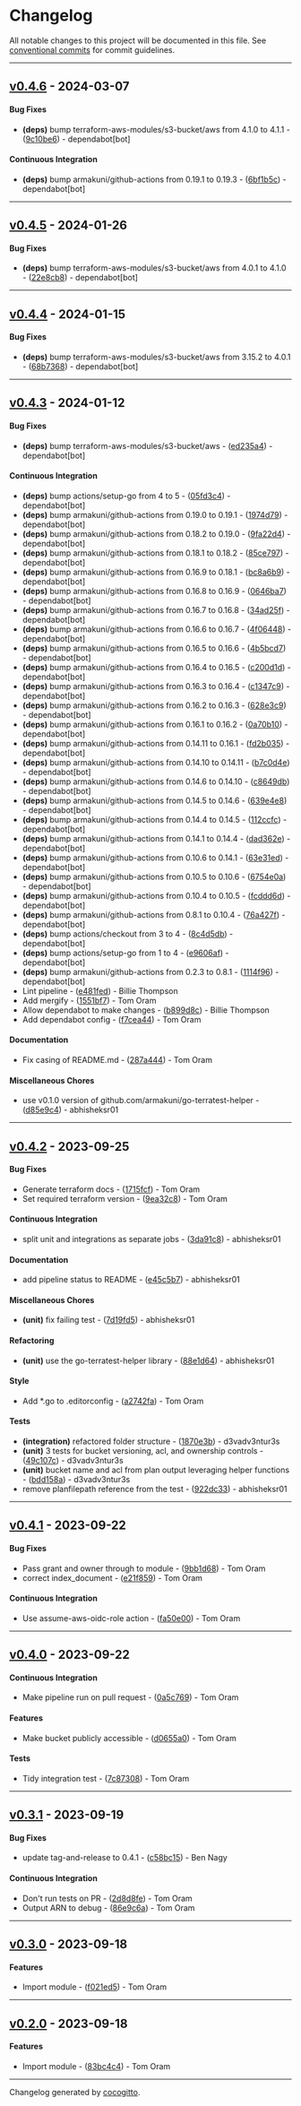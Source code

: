 # Changelog
All notable changes to this project will be documented in this file. See [conventional commits](https://www.conventionalcommits.org/) for commit guidelines.

- - -
## [v0.4.6](https://github.com/armakuni/terraform-aws-static-website-bucket/compare/v0.4.5..v0.4.6) - 2024-03-07
#### Bug Fixes
- **(deps)** bump terraform-aws-modules/s3-bucket/aws from 4.1.0 to 4.1.1 - ([9c10be6](https://github.com/armakuni/terraform-aws-static-website-bucket/commit/9c10be689d01b9cbb7d7c8e7c6d10a93fac4ef3e)) - dependabot[bot]
#### Continuous Integration
- **(deps)** bump armakuni/github-actions from 0.19.1 to 0.19.3 - ([6bf1b5c](https://github.com/armakuni/terraform-aws-static-website-bucket/commit/6bf1b5c8e9df591c6e1721168df2b8b6e63374da)) - dependabot[bot]

- - -

## [v0.4.5](https://github.com/armakuni/terraform-aws-static-website-bucket/compare/v0.4.4..v0.4.5) - 2024-01-26
#### Bug Fixes
- **(deps)** bump terraform-aws-modules/s3-bucket/aws from 4.0.1 to 4.1.0 - ([22e8cb8](https://github.com/armakuni/terraform-aws-static-website-bucket/commit/22e8cb8b4a9afbe804fea91932dcd7da987afa41)) - dependabot[bot]

- - -

## [v0.4.4](https://github.com/armakuni/terraform-aws-static-website-bucket/compare/v0.4.3..v0.4.4) - 2024-01-15
#### Bug Fixes
- **(deps)** bump terraform-aws-modules/s3-bucket/aws from 3.15.2 to 4.0.1 - ([68b7368](https://github.com/armakuni/terraform-aws-static-website-bucket/commit/68b7368677c88d71ca2ed063df18e2e77be8f977)) - dependabot[bot]

- - -

## [v0.4.3](https://github.com/armakuni/terraform-aws-static-website-bucket/compare/v0.4.2..v0.4.3) - 2024-01-12
#### Bug Fixes
- **(deps)** bump terraform-aws-modules/s3-bucket/aws - ([ed235a4](https://github.com/armakuni/terraform-aws-static-website-bucket/commit/ed235a45082905d44f00da56424f08d2ee1336d5)) - dependabot[bot]
#### Continuous Integration
- **(deps)** bump actions/setup-go from 4 to 5 - ([05fd3c4](https://github.com/armakuni/terraform-aws-static-website-bucket/commit/05fd3c4eb298becb821d2377b5039f081b6477bf)) - dependabot[bot]
- **(deps)** bump armakuni/github-actions from 0.19.0 to 0.19.1 - ([1974d79](https://github.com/armakuni/terraform-aws-static-website-bucket/commit/1974d790fade514fd9d8cc98483ab8e9a2e81ec7)) - dependabot[bot]
- **(deps)** bump armakuni/github-actions from 0.18.2 to 0.19.0 - ([9fa22d4](https://github.com/armakuni/terraform-aws-static-website-bucket/commit/9fa22d4de0963faea8bcc8cc7a6f47555a67cd13)) - dependabot[bot]
- **(deps)** bump armakuni/github-actions from 0.18.1 to 0.18.2 - ([85ce797](https://github.com/armakuni/terraform-aws-static-website-bucket/commit/85ce7978c441ff94a9ea422e7be8e4fe39e36925)) - dependabot[bot]
- **(deps)** bump armakuni/github-actions from 0.16.9 to 0.18.1 - ([bc8a6b9](https://github.com/armakuni/terraform-aws-static-website-bucket/commit/bc8a6b939d29b67cdfa8f3eeef96d525c834629f)) - dependabot[bot]
- **(deps)** bump armakuni/github-actions from 0.16.8 to 0.16.9 - ([0646ba7](https://github.com/armakuni/terraform-aws-static-website-bucket/commit/0646ba717175a583a5bfd7382aea400be5847487)) - dependabot[bot]
- **(deps)** bump armakuni/github-actions from 0.16.7 to 0.16.8 - ([34ad25f](https://github.com/armakuni/terraform-aws-static-website-bucket/commit/34ad25f693717b94066c045cbcf7ece46c386dba)) - dependabot[bot]
- **(deps)** bump armakuni/github-actions from 0.16.6 to 0.16.7 - ([4f06448](https://github.com/armakuni/terraform-aws-static-website-bucket/commit/4f06448996c4b65321de691dc7ab393e4185d35d)) - dependabot[bot]
- **(deps)** bump armakuni/github-actions from 0.16.5 to 0.16.6 - ([4b5bcd7](https://github.com/armakuni/terraform-aws-static-website-bucket/commit/4b5bcd7df1a426586108821da9578189aa97d760)) - dependabot[bot]
- **(deps)** bump armakuni/github-actions from 0.16.4 to 0.16.5 - ([c200d1d](https://github.com/armakuni/terraform-aws-static-website-bucket/commit/c200d1d8911aebf2ab1bb170890669b00221b3e2)) - dependabot[bot]
- **(deps)** bump armakuni/github-actions from 0.16.3 to 0.16.4 - ([c1347c9](https://github.com/armakuni/terraform-aws-static-website-bucket/commit/c1347c9a1ba6bcfb4a2c618e975f744b4e83c33c)) - dependabot[bot]
- **(deps)** bump armakuni/github-actions from 0.16.2 to 0.16.3 - ([628e3c9](https://github.com/armakuni/terraform-aws-static-website-bucket/commit/628e3c9975f5c4dcf3f6cd554c7af84b0a3ec67b)) - dependabot[bot]
- **(deps)** bump armakuni/github-actions from 0.16.1 to 0.16.2 - ([0a70b10](https://github.com/armakuni/terraform-aws-static-website-bucket/commit/0a70b108cf2a30c141fe22d7a561a531e3bb3cbc)) - dependabot[bot]
- **(deps)** bump armakuni/github-actions from 0.14.11 to 0.16.1 - ([fd2b035](https://github.com/armakuni/terraform-aws-static-website-bucket/commit/fd2b035e55ed302437353b4921c2a2000a334694)) - dependabot[bot]
- **(deps)** bump armakuni/github-actions from 0.14.10 to 0.14.11 - ([b7c0d4e](https://github.com/armakuni/terraform-aws-static-website-bucket/commit/b7c0d4ea1edeadff42106068a0f1aa36898be189)) - dependabot[bot]
- **(deps)** bump armakuni/github-actions from 0.14.6 to 0.14.10 - ([c8649db](https://github.com/armakuni/terraform-aws-static-website-bucket/commit/c8649dbd536dce26dd9adefe8c8bfaecb084073f)) - dependabot[bot]
- **(deps)** bump armakuni/github-actions from 0.14.5 to 0.14.6 - ([639e4e8](https://github.com/armakuni/terraform-aws-static-website-bucket/commit/639e4e8340b3b192241e1268116c619a876fbe21)) - dependabot[bot]
- **(deps)** bump armakuni/github-actions from 0.14.4 to 0.14.5 - ([112ccfc](https://github.com/armakuni/terraform-aws-static-website-bucket/commit/112ccfc4bfb354d05301a98ce207dc7cd218c89a)) - dependabot[bot]
- **(deps)** bump armakuni/github-actions from 0.14.1 to 0.14.4 - ([dad362e](https://github.com/armakuni/terraform-aws-static-website-bucket/commit/dad362ed10dced15392d71036ffc19fa2bddbf9c)) - dependabot[bot]
- **(deps)** bump armakuni/github-actions from 0.10.6 to 0.14.1 - ([63e31ed](https://github.com/armakuni/terraform-aws-static-website-bucket/commit/63e31eda58b84de3806305d50ff25bf85712f3b5)) - dependabot[bot]
- **(deps)** bump armakuni/github-actions from 0.10.5 to 0.10.6 - ([6754e0a](https://github.com/armakuni/terraform-aws-static-website-bucket/commit/6754e0a413e6e1dbe3bfbc2c96e70bfb25193282)) - dependabot[bot]
- **(deps)** bump armakuni/github-actions from 0.10.4 to 0.10.5 - ([fcddd6d](https://github.com/armakuni/terraform-aws-static-website-bucket/commit/fcddd6dda2526c90fd517ea6c65948d2b17332e3)) - dependabot[bot]
- **(deps)** bump armakuni/github-actions from 0.8.1 to 0.10.4 - ([76a427f](https://github.com/armakuni/terraform-aws-static-website-bucket/commit/76a427f4646cba902ba5a9867a5fcee532e609e1)) - dependabot[bot]
- **(deps)** bump actions/checkout from 3 to 4 - ([8c4d5db](https://github.com/armakuni/terraform-aws-static-website-bucket/commit/8c4d5dbceb01fe66382f56e69f70030ba5e1f015)) - dependabot[bot]
- **(deps)** bump actions/setup-go from 1 to 4 - ([e9606af](https://github.com/armakuni/terraform-aws-static-website-bucket/commit/e9606af38307092f59aeea2da43b706039f30588)) - dependabot[bot]
- **(deps)** bump armakuni/github-actions from 0.2.3 to 0.8.1 - ([1114f96](https://github.com/armakuni/terraform-aws-static-website-bucket/commit/1114f960d9fcfec82133befd9095030fe8edbf1f)) - dependabot[bot]
- Lint pipeline - ([e481fed](https://github.com/armakuni/terraform-aws-static-website-bucket/commit/e481fedce7b529b748f4174f3571728c9c6ba836)) - Billie Thompson
- Add mergify - ([1551bf7](https://github.com/armakuni/terraform-aws-static-website-bucket/commit/1551bf76ca697d2c57333142049a0f159966524b)) - Tom Oram
- Allow dependabot to make changes - ([b899d8c](https://github.com/armakuni/terraform-aws-static-website-bucket/commit/b899d8cf50610871db7428c9d943316f95c4d554)) - Billie Thompson
- Add dependabot config - ([f7cea44](https://github.com/armakuni/terraform-aws-static-website-bucket/commit/f7cea449b48edf17578df766b17a3bcb858b7c93)) - Tom Oram
#### Documentation
- Fix casing of README.md - ([287a444](https://github.com/armakuni/terraform-aws-static-website-bucket/commit/287a44484bcb5a2332ce500f8d58442d482c3c21)) - Tom Oram
#### Miscellaneous Chores
- use v0.1.0 version of github.com/armakuni/go-terratest-helper - ([d85e9c4](https://github.com/armakuni/terraform-aws-static-website-bucket/commit/d85e9c440da2a171902f043c6601a3c8b94d5d22)) - abhisheksr01

- - -

## [v0.4.2](https://github.com/armakuni/terraform-aws-static-website-bucket/compare/v0.4.1..v0.4.2) - 2023-09-25
#### Bug Fixes
- Generate terraform docs - ([1715fcf](https://github.com/armakuni/terraform-aws-static-website-bucket/commit/1715fcf48a063aa622e39026dc0a8d2d6466a416)) - Tom Oram
- Set required terraform version - ([9ea32c8](https://github.com/armakuni/terraform-aws-static-website-bucket/commit/9ea32c8c1e3fa9577a73db96922f1fe1a4460a3f)) - Tom Oram
#### Continuous Integration
- split unit and integrations as separate jobs - ([3da91c8](https://github.com/armakuni/terraform-aws-static-website-bucket/commit/3da91c8e73a5ed0637cd2cef2f5a19417f3cffb4)) - abhisheksr01
#### Documentation
- add pipeline status to README - ([e45c5b7](https://github.com/armakuni/terraform-aws-static-website-bucket/commit/e45c5b710dc319f32571345d01a1cbdd4d7f2e75)) - abhisheksr01
#### Miscellaneous Chores
- **(unit)** fix failing test - ([7d19fd5](https://github.com/armakuni/terraform-aws-static-website-bucket/commit/7d19fd51d3cb6e5e0c9050a361f7acc744effd6f)) - abhisheksr01
#### Refactoring
- **(unit)** use the go-terratest-helper library - ([88e1d64](https://github.com/armakuni/terraform-aws-static-website-bucket/commit/88e1d64581260e47facc3fab6984aff824f8424e)) - abhisheksr01
#### Style
- Add *.go to .editorconfig - ([a2742fa](https://github.com/armakuni/terraform-aws-static-website-bucket/commit/a2742fa9c5def36b6068422aa07cba2ba3e94f28)) - Tom Oram
#### Tests
- **(integration)** refactored folder structure - ([1870e3b](https://github.com/armakuni/terraform-aws-static-website-bucket/commit/1870e3b0b4842ae10b01298da46d122ed6fb4cc5)) - d3vadv3ntur3s
- **(unit)** 3 tests for bucket versioning, acl, and ownership controls - ([49c107c](https://github.com/armakuni/terraform-aws-static-website-bucket/commit/49c107c132aa1002def4eb3ce3cdf26309b8bf25)) - d3vadv3ntur3s
- **(unit)** bucket name and acl from plan output leveraging helper functions - ([bdd158a](https://github.com/armakuni/terraform-aws-static-website-bucket/commit/bdd158a3e0b91eed2b48f7ca36248af64183862e)) - d3vadv3ntur3s
- remove planfilepath reference from the test - ([922dc33](https://github.com/armakuni/terraform-aws-static-website-bucket/commit/922dc33aa818bee5ccbd51021a2b4db96c912bbf)) - abhisheksr01

- - -

## [v0.4.1](https://github.com/armakuni/terraform-aws-static-website-bucket/compare/v0.4.0..v0.4.1) - 2023-09-22
#### Bug Fixes
- Pass grant and owner through to module - ([9bb1d68](https://github.com/armakuni/terraform-aws-static-website-bucket/commit/9bb1d688db790d9c052216bd3385c2e9738b9471)) - Tom Oram
- correct index_document - ([e21f859](https://github.com/armakuni/terraform-aws-static-website-bucket/commit/e21f859e6b050ebf3a3cf5d9de03b404a8d48a8c)) - Tom Oram
#### Continuous Integration
- Use assume-aws-oidc-role action - ([fa50e00](https://github.com/armakuni/terraform-aws-static-website-bucket/commit/fa50e00cc074300ce2fa8ffca2b3ffa9b9361e29)) - Tom Oram

- - -

## [v0.4.0](https://github.com/armakuni/terraform-aws-static-website-bucket/compare/v0.3.1..v0.4.0) - 2023-09-22
#### Continuous Integration
- Make pipeline run on pull request - ([0a5c769](https://github.com/armakuni/terraform-aws-static-website-bucket/commit/0a5c7697c735608aa1d492444fc5ca30d4d64f0e)) - Tom Oram
#### Features
- Make bucket publicly accessible - ([d0655a0](https://github.com/armakuni/terraform-aws-static-website-bucket/commit/d0655a0da971d9e7697adf98642c4dc5ba44d333)) - Tom Oram
#### Tests
- Tidy integration test - ([7c87308](https://github.com/armakuni/terraform-aws-static-website-bucket/commit/7c8730850fc465c70317ea7c2ccfbd1d01ff0200)) - Tom Oram

- - -

## [v0.3.1](https://github.com/armakuni/terraform-aws-static-website-bucket/compare/v0.3.0..v0.3.1) - 2023-09-19
#### Bug Fixes
- update tag-and-release to 0.4.1 - ([c58bc15](https://github.com/armakuni/terraform-aws-static-website-bucket/commit/c58bc1536b4efe97804759d5e8ab034d8b231962)) - Ben Nagy
#### Continuous Integration
- Don't run tests on PR - ([2d8d8fe](https://github.com/armakuni/terraform-aws-static-website-bucket/commit/2d8d8fea4b60693484fc66b15640bc7d17bed16d)) - Tom Oram
- Output ARN to debug - ([86e9c6a](https://github.com/armakuni/terraform-aws-static-website-bucket/commit/86e9c6a03bb8b4d9af9f2b04c08e14e5c3427b60)) - Tom Oram

- - -

## [v0.3.0](https://github.com/armakuni/terraform-aws-static-website-bucket/compare/v0.2.0..v0.3.0) - 2023-09-18
#### Features
- Import module - ([f021ed5](https://github.com/armakuni/terraform-aws-static-website-bucket/commit/f021ed5ccb9f9f128c03c106da08929ea2da9d8a)) - Tom Oram

- - -

## [v0.2.0](https://github.com/armakuni/terraform-aws-static-website-bucket/compare/v0.1.0..v0.2.0) - 2023-09-18
#### Features
- Import module - ([83bc4c4](https://github.com/armakuni/terraform-aws-static-website-bucket/commit/83bc4c4673b3c5c40ab4e3feac8523c28fa6c550)) - Tom Oram

- - -

Changelog generated by [cocogitto](https://github.com/cocogitto/cocogitto).
